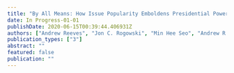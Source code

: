 ```yaml
---
title: "By All Means: How Issue Popularity Emboldens Presidential Power"
date: In Progress-01-01
publishDate: 2020-06-15T00:39:44.406931Z
authors: ["Andrew Reeves", "Jon C. Rogowski", "Min Hee Seo", "Andrew R. Stone"]
publication_types: ["3"]
abstract: ""
featured: false
publication: ""
---
```


